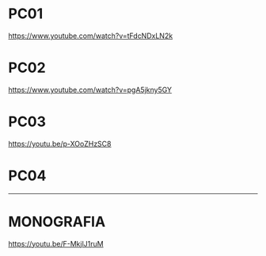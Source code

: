 # PC01

https://www.youtube.com/watch?v=tFdcNDxLN2k

# PC02

https://www.youtube.com/watch?v=pgA5jkny5GY

# PC03

https://youtu.be/p-XOoZHzSC8

# PC04

-----

# MONOGRAFIA

https://youtu.be/F-MkjlJ1ruM
